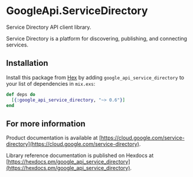 # GoogleApi.ServiceDirectory

Service Directory API client library.

Service Directory is a platform for discovering, publishing, and connecting services. 

## Installation

Install this package from [Hex](https://hex.pm) by adding
`google_api_service_directory` to your list of dependencies in `mix.exs`:

```elixir
def deps do
  [{:google_api_service_directory, "~> 0.6"}]
end
```

## For more information

Product documentation is available at [https://cloud.google.com/service-directory](https://cloud.google.com/service-directory).

Library reference documentation is published on Hexdocs at
[https://hexdocs.pm/google_api_service_directory](https://hexdocs.pm/google_api_service_directory).
